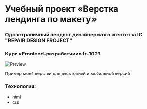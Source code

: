 # Учебный проект «Верстка лендинга по макету»

### Одностраничный лендинг дизайнерского агентства IC "REPAIR DESIGN PROJECT"

### Курс «Frontend-разработчик» fr-1023

![Preview](https://github.com/ArtDinWin/site-by-shab-fr-1023/blob/main/imges/preview.jpg)

Пример моей верстки для десктопной и мобильной версий

### Технологии:

- html
- css
